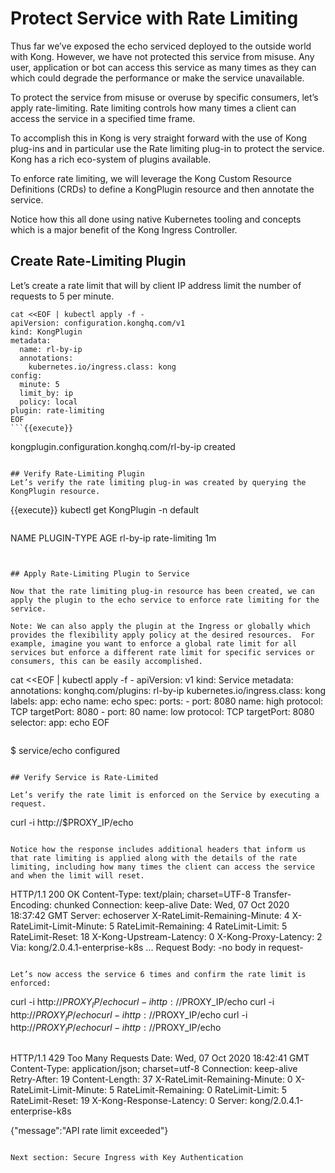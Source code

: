 # Protect Service with Rate Limiting

Thus far we’ve exposed the echo serviced deployed to the outside world with Kong.  However, we have not protected this service from misuse.  Any user, application or bot can access this service as many times as they can which could degrade the performance or make the service unavailable.

To protect the service from misuse or overuse by specific consumers, let’s apply rate-limiting.  Rate limiting controls how many times a client can access the service in a specified time frame.

To accomplish this in Kong is very straight forward with the use of Kong plug-ins and in particular use the Rate limiting plug-in to protect the service.  Kong has a rich eco-system of plugins available.    

To enforce rate limiting, we will leverage the Kong Custom Resource Definitions (CRDs) to define a KongPlugin resource and then annotate the service.  

Notice how this all done using native Kubernetes tooling and concepts which is a major benefit of the Kong Ingress Controller.  

## Create Rate-Limiting Plugin
Let’s create a rate limit that will by client IP address limit the number of requests to 5 per minute.

  ```
  cat <<EOF | kubectl apply -f -
  apiVersion: configuration.konghq.com/v1
  kind: KongPlugin
  metadata:
    name: rl-by-ip
    annotations:
      kubernetes.io/ingress.class: kong
  config:
    minute: 5
    limit_by: ip
    policy: local
  plugin: rate-limiting
  EOF
  ```{{execute}}

  ```
  kongplugin.configuration.konghq.com/rl-by-ip created
  ```

## Verify Rate-Limiting Plugin
Let’s verify the rate limiting plug-in was created by querying the KongPlugin resource.

  ```
  {{execute}}
  kubectl get KongPlugin -n default
  ```{{execute}}

  ```
  NAME       PLUGIN-TYPE     AGE
  rl-by-ip   rate-limiting   1m
  ```


## Apply Rate-Limiting Plugin to Service

Now that the rate limiting plug-in resource has been created, we can apply the plugin to the echo service to enforce rate limiting for the service.  

Note: We can also apply the plugin at the Ingress or globally which provides the flexibility apply policy at the desired resources.  For example, imagine you want to enforce a global rate limit for all services but enforce a different rate limit for specific services or consumers, this can be easily accomplished.

  ```
  cat <<EOF | kubectl apply -f -
  apiVersion: v1
  kind: Service
  metadata:
    annotations:
      konghq.com/plugins: rl-by-ip
      kubernetes.io/ingress.class: kong
    labels:
      app: echo
    name: echo
  spec:
    ports:
    - port: 8080
      name: high
      protocol: TCP
      targetPort: 8080
    - port: 80
      name: low
      protocol: TCP
      targetPort: 8080
    selector:
      app: echo
  EOF
  ```{{execute}}

  ```
  $ service/echo configured
  ```

## Verify Service is Rate-Limited

Let’s verify the rate limit is enforced on the Service by executing a request.

  ```
  curl -i http://$PROXY_IP/echo
  ```{{execute}}

Notice how the response includes additional headers that inform us that rate limiting is applied along with the details of the rate limiting, including how many times the client can access the service and when the limit will reset.   

  ```
  HTTP/1.1 200 OK
  Content-Type: text/plain; charset=UTF-8
  Transfer-Encoding: chunked
  Connection: keep-alive
  Date: Wed, 07 Oct 2020 18:37:42 GMT
  Server: echoserver
  X-RateLimit-Remaining-Minute: 4
  X-RateLimit-Limit-Minute: 5
  RateLimit-Remaining: 4
  RateLimit-Limit: 5
  RateLimit-Reset: 18
  X-Kong-Upstream-Latency: 0
  X-Kong-Proxy-Latency: 2
  Via: kong/2.0.4.1-enterprise-k8s
  ...
  Request Body:
          -no body in request-
  ```

Let’s now access the service 6 times and confirm the rate limit is enforced:

  ```
  curl -i http://$PROXY_IP/echo
  curl -i http://$PROXY_IP/echo
  curl -i http://$PROXY_IP/echo
  curl -i http://$PROXY_IP/echo
  curl -i http://$PROXY_IP/echo
  curl -i http://$PROXY_IP/echo
  ```{{execute}}

  ```
  HTTP/1.1 429 Too Many Requests
  Date: Wed, 07 Oct 2020 18:42:41 GMT
  Content-Type: application/json; charset=utf-8
  Connection: keep-alive
  Retry-After: 19
  Content-Length: 37
  X-RateLimit-Remaining-Minute: 0
  X-RateLimit-Limit-Minute: 5
  RateLimit-Remaining: 0
  RateLimit-Limit: 5
  RateLimit-Reset: 19
  X-Kong-Response-Latency: 0
  Server: kong/2.0.4.1-enterprise-k8s

  {"message":"API rate limit exceeded"}
  ```

Next section: Secure Ingress with Key Authentication

